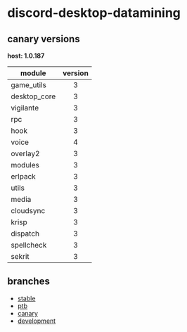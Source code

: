 # discord-desktop-datamining

## canary versions

**host: 1.0.187**

| module | version |
| ------ | :-----: |
| game_utils | 3 |
| desktop_core | 3 |
| vigilante | 3 |
| rpc | 3 |
| hook | 3 |
| voice | 4 |
| overlay2 | 3 |
| modules | 3 |
| erlpack | 3 |
| utils | 3 |
| media | 3 |
| cloudsync | 3 |
| krisp | 3 |
| dispatch | 3 |
| spellcheck | 3 |
| sekrit | 3 |

## branches

- [stable](https://github.com/OpenAsar/discord-desktop-datamining/tree/stable)
- [ptb](https://github.com/OpenAsar/discord-desktop-datamining/tree/ptb)
- [canary](https://github.com/OpenAsar/discord-desktop-datamining/tree/canary)
- [development](https://github.com/OpenAsar/discord-desktop-datamining/tree/development)